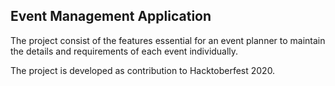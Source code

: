 ## Event Management Application

The project consist of the features essential for an event planner to maintain the details and requirements of each event individually.

The project is developed as contribution to Hacktoberfest 2020.
